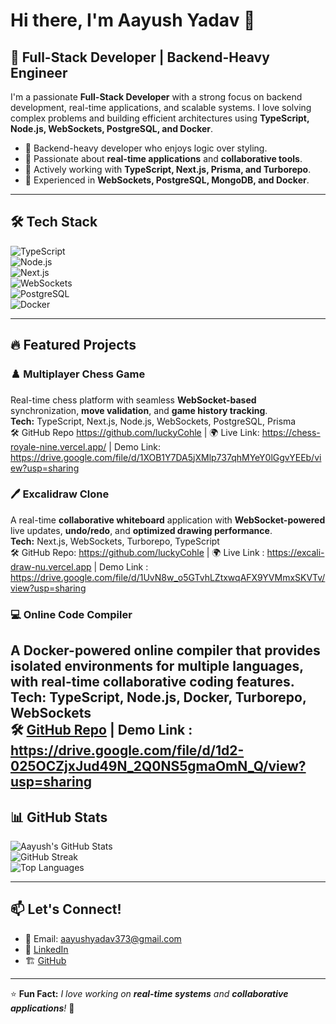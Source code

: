 # Hi there, I'm Aayush Yadav 👋

## 🚀 Full-Stack Developer | Backend-Heavy Engineer

I'm a passionate **Full-Stack Developer** with a strong focus on backend development, real-time applications, and scalable systems. I love solving complex problems and building efficient architectures using **TypeScript, Node.js, WebSockets, PostgreSQL, and Docker**.

- 🔹 Backend-heavy developer who enjoys logic over styling.
- 🔹 Passionate about **real-time applications** and **collaborative tools**.
- 🔹 Actively working with **TypeScript, Next.js, Prisma, and Turborepo**.
- 🔹 Experienced in **WebSockets, PostgreSQL, MongoDB, and Docker**.

---

## 🛠️ Tech Stack

![TypeScript](https://img.shields.io/badge/TypeScript-%23007ACC.svg?style=for-the-badge&logo=typescript&logoColor=white)  
![Node.js](https://img.shields.io/badge/Node.js-%2343853D.svg?style=for-the-badge&logo=node.js&logoColor=white)  
![Next.js](https://img.shields.io/badge/Next.js-%23000000.svg?style=for-the-badge&logo=next.js&logoColor=white)  
![WebSockets](https://img.shields.io/badge/WebSockets-%23FF4500.svg?style=for-the-badge&logo=websocket&logoColor=white)  
![PostgreSQL](https://img.shields.io/badge/PostgreSQL-%23336791.svg?style=for-the-badge&logo=postgresql&logoColor=white)  
![Docker](https://img.shields.io/badge/Docker-%230db7ed.svg?style=for-the-badge&logo=docker&logoColor=white)  

---

## 🔥 Featured Projects

### **♟️ Multiplayer Chess Game**  
Real-time chess platform with seamless **WebSocket-based** synchronization, **move validation**, and **game history tracking**.  
**Tech:** TypeScript, Next.js, Node.js, WebSockets, PostgreSQL, Prisma  
🛠️ GitHub Repo https://github.com/luckyCohle  | 🌍 Live Link: https://chess-royale-nine.vercel.app/ | Demo Link: https://drive.google.com/file/d/1XOB1Y7DA5jXMlp737qhMYeY0lGgvYEEb/view?usp=sharing

### **🖊️ Excalidraw Clone**  
A real-time **collaborative whiteboard** application with **WebSocket-powered** live updates, **undo/redo**, and **optimized drawing performance**.  
**Tech:** Next.js, WebSockets, Turborepo, TypeScript  
🛠️ GitHub Repo: https://github.com/luckyCohle | 🌍 Live Link : https://excali-draw-nu.vercel.app | Demo Link : https://drive.google.com/file/d/1UvN8w_o5GTvhLZtxwqAFX9YVMmxSKVTv/view?usp=sharing

### **💻 Online Code Compiler**  
A **Docker-powered** online compiler that provides isolated environments for multiple languages, with **real-time collaborative coding** features.  
**Tech:** TypeScript, Node.js, Docker, Turborepo, WebSockets  
🛠️ [GitHub Repo](https://github.com/luckyCohle) | Demo Link : https://drive.google.com/file/d/1d2-025OCZjxJud49N_2Q0NS5gmaOmN_Q/view?usp=sharing
---

## 📊 GitHub Stats

![Aayush's GitHub Stats](https://github-readme-stats.vercel.app/api?username=luckyCohle&show_icons=true&theme=tokyonight)  
![GitHub Streak](https://github-readme-streak-stats.herokuapp.com/?user=luckyCohle&theme=tokyonight)  
![Top Languages](https://github-readme-stats.vercel.app/api/top-langs/?username=luckyCohle&layout=compact&theme=tokyonight)

---

## 📫 Let's Connect!

- 📧 Email: [aayushyadav373@gmail.com](mailto:aayushyadav373@gmail.com)  
- 💼 [LinkedIn](https://www.linkedin.com/in/aayush-yadav-8153621b3/)  
- 🏗️ [GitHub](https://github.com/luckyCohle)  

---

⭐ **Fun Fact:** _I love working on **real-time systems** and **collaborative applications**!_ 🚀
